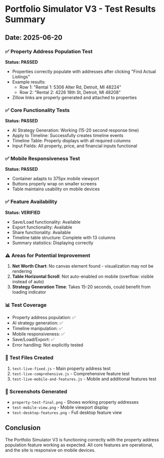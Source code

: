 # Portfolio Simulator V3 - Test Results Summary

## Date: 2025-06-20

### ✅ Property Address Population Test
**Status: PASSED**
- Properties correctly populate with addresses after clicking "Find Actual Listings"
- Example results:
  - Row 1: "Rental 1: 5306 Alter Rd, Detroit, MI 48224"
  - Row 2: "Rental 2: 4226 18th St, Detroit, MI 48208"
- Zillow links are properly generated and attached to properties

### ✅ Core Functionality Tests
**Status: PASSED**
- AI Strategy Generation: Working (15-20 second response time)
- Apply to Timeline: Successfully creates timeline events
- Timeline Table: Properly displays with all required columns
- Input Fields: All property, price, and financial inputs functional

### ✅ Mobile Responsiveness Test
**Status: PASSED**
- Container adapts to 375px mobile viewport
- Buttons properly wrap on smaller screens
- Table maintains usability on mobile devices

### ✅ Feature Availability
**Status: VERIFIED**
- Save/Load functionality: Available
- Export functionality: Available
- Share functionality: Available
- Timeline table structure: Complete with 13 columns
- Summary statistics: Displaying correctly

### ⚠️ Areas for Potential Improvement
1. **Net Worth Chart**: No canvas element found - visualization may not be rendering
2. **Table Horizontal Scroll**: Not auto-enabled on mobile (overflow: visible instead of auto)
3. **Strategy Generation Time**: Takes 15-20 seconds, could benefit from loading indicator

### 📊 Test Coverage
- Property address population: ✅
- AI strategy generation: ✅
- Timeline manipulation: ✅
- Mobile responsiveness: ✅
- Save/Load/Export: ✅
- Error handling: Not explicitly tested

### 🔧 Test Files Created
1. `test-live-fixed.js` - Main property address test
2. `test-live-comprehensive.js` - Comprehensive feature test
3. `test-live-mobile-and-features.js` - Mobile and additional features test

### 📸 Screenshots Generated
- `property-test-final.png` - Shows working property addresses
- `test-mobile-view.png` - Mobile viewport display
- `test-desktop-features.png` - Full desktop feature view

## Conclusion
The Portfolio Simulator V3 is functioning correctly with the property address population feature working as expected. All core features are operational, and the site is responsive on mobile devices.